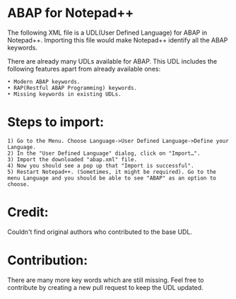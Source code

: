 # ABAP for Notepad++

The following XML file is a UDL(User Defined Language) for ABAP in Notepad++.
Importing this file would make Notepad++ identify all the ABAP keywords.

There are already many UDLs available for ABAP. This UDL includes the following features apart from already available ones:

	• Modern ABAP keywords.
	• RAP(Restful ABAP Programming) keywords.
	• Missing keywords in existing UDLs.

# Steps to import:
	1) Go to the Menu. Choose Language->User Defined Language->Define your Language.
	2) In the "User Defined Language" dialog, click on "Import…".
	3) Import the downloaded "abap.xml" file.
	4) Now you should see a pop up that "Import is successful".
	5) Restart Notepad++. (Sometimes, it might be required). Go to the menu Language and you should be able to see "ABAP" as an option to choose.
	
# Credit:
Couldn't find original authors who contributed to the base UDL.

# Contribution:
There are many more key words which are still missing. Feel free to contribute by creating a new pull request to keep the UDL updated.
